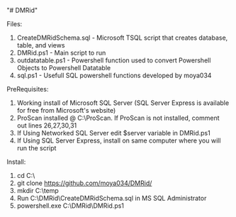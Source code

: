 "# DMRid"

Files:
1. CreateDMRidSchema.sql - Microsoft TSQL script that creates database, table, and views
2. DMRid.ps1 - Main script to run
3. outdatatable.ps1 - Powershell function used to convert Powershell Objects to Powershell Datatable
4. sql.ps1 - Usefull SQL powershell functions developed by moya034

PreRequisites:
1. Working install of Microsoft SQL Server (SQL Server Express is available for free from Microsoft's website)
2. ProScan installed @ C:\ProScan. If ProScan is not installed, comment out lines 26,27,30,31
3. If Using Networked SQL Server edit $server variable in DMRid.ps1
4. If Using SQL Server Express, install on same computer where you will run the script

Install:
1. cd C:\
2. git clone https://github.com/moya034/DMRid/
3. mkdir C:\temp
4. Run C:\DMRid\CreateDMRidSchema.sql in MS SQL Administrator
5. powershell.exe C:\DMRid\DMRid.ps1
